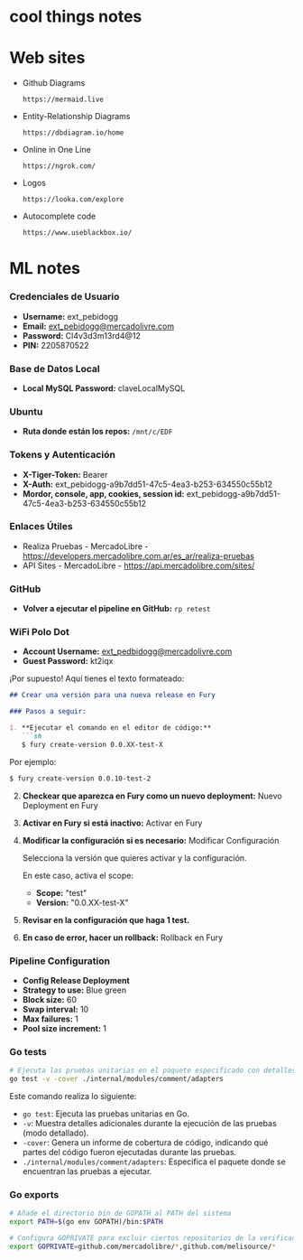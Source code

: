 # cool things notes


# Web sites
  * Github Diagrams <br>
    ```
    https://mermaid.live
    ``` 

  * Entity-Relationship Diagrams <br>
    ```
    https://dbdiagram.io/home
    ```

  * Online in One Line <br>
    ```
    https://ngrok.com/
    ```

  * Logos <br>
    ```
    https://looka.com/explore
    ```

  * Autocomplete code <br>
    ```
    https://www.useblackbox.io/
    ```


# ML notes

### Credenciales de Usuario

- **Username:** ext_pebidogg
- **Email:** ext_pebidogg@mercadolivre.com
- **Password:** Cl4v3d3m13rd4@12
- **PIN:** 2205870522

### Base de Datos Local

- **Local MySQL Password:** claveLocalMySQL

### Ubuntu

- **Ruta donde están los repos:** `/mnt/c/EDF`

### Tokens y Autenticación

- **X-Tiger-Token:** Bearer
- **X-Auth:** ext_pebidogg-a9b7dd51-47c5-4ea3-b253-634550c55b12
- **Mordor, console, app, cookies, session id:** ext_pebidogg-a9b7dd51-47c5-4ea3-b253-634550c55b12

### Enlaces Útiles

- Realiza Pruebas - MercadoLibre - https://developers.mercadolibre.com.ar/es_ar/realiza-pruebas
- API Sites - MercadoLibre - https://api.mercadolibre.com/sites/

### GitHub

- **Volver a ejecutar el pipeline en GitHub:** `rp retest`

### WiFi Polo Dot

- **Account Username:** ext_pedbidogg@mercadolivre.com
- **Guest Password:** kt2iqx


¡Por supuesto! Aquí tienes el texto formateado:

```markdown
## Crear una versión para una nueva release en Fury

### Pasos a seguir:

1. **Ejecutar el comando en el editor de código:**
   ```sh
   $ fury create-version 0.0.XX-test-X
   ```

   Por ejemplo:
   ```sh
   $ fury create-version 0.0.10-test-2
   ```

2. **Checkear que aparezca en Fury como un nuevo deployment:**
   Nuevo Deployment en Fury

3. **Activar en Fury si está inactivo:**
   Activar en Fury

4. **Modificar la configuración si es necesario:**
   Modificar Configuración

   Selecciona la versión que quieres activar y la configuración.

   En este caso, activa el scope:
   - **Scope:** "test"
   - **Version:** "0.0.XX-test-X"

5. **Revisar en la configuración que haga 1 test.**

6. **En caso de error, hacer un rollback:**
   Rollback en Fury

### Pipeline Configuration

- **Config Release Deployment**
- **Strategy to use:** Blue green
- **Block size:** 60
- **Swap interval:** 10
- **Max failures:** 1
- **Pool size increment:** 1


### Go tests
```sh
# Ejecuta las pruebas unitarias en el paquete especificado con detalles y cobertura de código.
go test -v -cover ./internal/modules/comment/adapters
```

Este comando realiza lo siguiente:
- `go test`: Ejecuta las pruebas unitarias en Go.
- `-v`: Muestra detalles adicionales durante la ejecución de las pruebas (modo detallado).
- `-cover`: Genera un informe de cobertura de código, indicando qué partes del código fueron ejecutadas durante las pruebas.
- `./internal/modules/comment/adapters`: Especifica el paquete donde se encuentran las pruebas a ejecutar.

### Go exports

```sh
# Añade el directorio bin de GOPATH al PATH del sistema
export PATH=$(go env GOPATH)/bin:$PATH

# Configura GOPRIVATE para excluir ciertos repositorios de la verificación de módulos
export GOPRIVATE=github.com/mercadolibre/*,github.com/melisource/*
```

